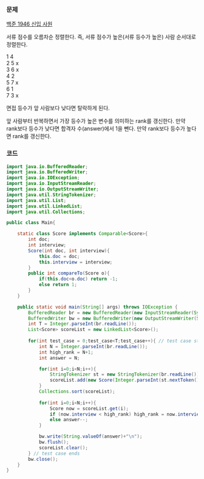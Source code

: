 ### 문제  
[백준 1946 신입 사원](https://www.acmicpc.net/problem/1946)  

서류 점수를 오름차순 정렬한다. 즉, 서류 점수가 높은(서류 등수가 높은) 사람 순서대로 정렬한다.  

1 4  
2 5  x  
3 6  x  
4 2  
5 7  x  
6 1  
7 3  x  
  
면접 등수가 앞 사람보다 낮다면 탈락하게 된다.  
  
앞 사람부터 반복하면서 가장 등수가 높은 변수를 의미하는 rank를 갱신한다. 만약 rank보다 등수가 낮다면 합격자 수(answer)에서 1을 뺀다. 만약 rank보다 등수가 높다면 rank를 갱신한다.  

### 코드
```java
import java.io.BufferedReader;
import java.io.BufferedWriter;
import java.io.IOException;
import java.io.InputStreamReader;
import java.io.OutputStreamWriter;
import java.util.StringTokenizer;
import java.util.List;
import java.util.LinkedList;
import java.util.Collections;

public class Main{

    static class Score implements Comparable<Score>{
        int doc;
        int interview;
        Score(int doc, int interview){
            this.doc = doc;
            this.interview = interview;
        }
        public int compareTo(Score o){
            if(this.doc<o.doc) return -1;
            else return 1; 
        }
    }

    public static void main(String[] args) throws IOException {
        BufferedReader br = new BufferedReader(new InputStreamReader(System.in));
        BufferedWriter bw = new BufferedWriter(new OutputStreamWriter(System.out));
        int T = Integer.parseInt(br.readLine());
        List<Score> scoreList = new LinkedList<Score>();
        
        for(int test_case = 0;test_case<T;test_case++){ // test case starts
            int N = Integer.parseInt(br.readLine());
            int high_rank = N+1;
            int answer = N;

            for(int i=0;i<N;i++){
                StringTokenizer st = new StringTokenizer(br.readLine());
                scoreList.add(new Score(Integer.parseInt(st.nextToken()), Integer.parseInt(st.nextToken())));
            }
            Collections.sort(scoreList);
            
            for(int i=0;i<N;i++){
                Score now = scoreList.get(i);
                if (now.interview < high_rank) high_rank = now.interview;
                else answer--;
            }

            bw.write(String.valueOf(answer)+"\n");
            bw.flush();
            scoreList.clear();
        } // test case ends
        bw.close();
    }
}
